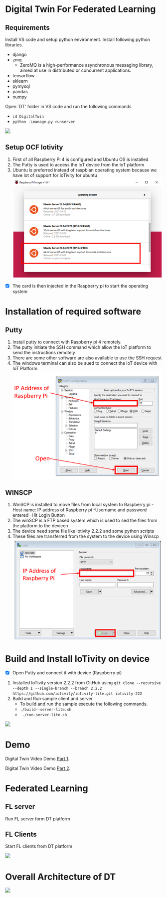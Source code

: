 # Digital Twin For Federated Learning
## Requirements
Install VS code and setup python environment. Install following python libraries.
- django
- zmq
  - ZeroMQ is a high-performance asynchronous messaging library, aimed at use in distributed or concurrent applications.
- tensorflow
- sklearn
- pymysql
- pandas
- numpy 

Open `DT' folder in VS code and run the following commands
- `cd DigitalTwin`
- `python .\manage.py runserver`

![](https://github.com/atifrizwan91/DT-for-FL/blob/main/DT/DigitalTwin/Images/RunDT%20.png)

## Setup OCF Iotivity
 1. First of all Raspberry Pi 4 is configured and Ubuntu OS is installed
2. The Putty is used to access the IoT device from the IoT platform
3. Ubuntu is preferred instead of raspbian operating system because we have lot of support for IoTivity for ubuntu
![](https://github.com/atifrizwan91/Greenhouse/blob/main/Images/0.PNG)
- [X]  The card is then injected in the Raspberry pi to start the operating system

# Installation of required software
## Putty
1. Install putty to connect with Raspberry pi 4 remotely.
2. The putty initiate the SSH command which allow the IoT platform to send the instructions remotely
3. There are some other software are also available to use the SSH request
4. The windows terminal can also be sued to connect the IoT device with IoT Platform
![](https://github.com/atifrizwan91/Greenhouse/blob/main/Images/1.PNG)
## WINSCP
1. WinSCP is installed to move files from local system to Raspberry pi
   -Host name: IP address of Raspberry pi
   -Username and password entered
   -Hit Login Button
2. The winSCP is a FTP based system which is used to sed the files from the platform to the devicen
3. The device need some file like Iotivity 2.2.2 and some python scripts 
4. These files are transferred from the system to the device using Winscp
![](https://github.com/atifrizwan91/Greenhouse/blob/main/Images/2.PNG)

# Build and Install IoTivity on device
- [x] Open Putty and connect it with device (Raspberry pi)
1. Installed IoTivity version 2.2.2 from GitHub using
   ```git clone --recursive --depth 1 --single-branch --branch 2.2.2 https://github.com/iotivity/iotivity-lite.git iotivity-222```
2. Build and Run sample client and server
   - To build and run the sample execute the following commands. 
   - ``` ./build--server-lite.sh ```
   - ``` ./run-server-lite.sh```

![](https://github.com/atifrizwan91/Greenhouse/blob/main/Images/3.PNG)

# Demo
Digital Twin Video Demo [Part 1](https://www.youtube.com/watch?v=QrcGZkdB7KY).

Digital Twin Video Demo [Part 2](https://www.youtube.com/watch?v=TILGCEQVeP8).

# Federated Learning

## FL server
  Run FL server form DT platform
  
## FL Clients
  Start FL clients from DT platform 
  
  ![]( https://github.com/atifrizwan91/DT-for-FL/blob/main/DT/DigitalTwin/Images/DT%20All.png)
  
# Overall Architecture of DT

 ![]( https://github.com/atifrizwan91/DT-for-FL/blob/main/DT/DigitalTwin/Images/Over%20All%20Architecture.png)
